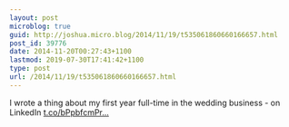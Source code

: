 ```yaml
---
layout: post
microblog: true
guid: http://joshua.micro.blog/2014/11/19/t535061860660166657.html
post_id: 39776
date: 2014-11-20T00:27:43+1100
lastmod: 2019-07-30T17:41:42+1100
type: post
url: /2014/11/19/t535061860660166657.html
---
```

I wrote a thing about my first year full-time in the wedding business - on LinkedIn [t.co/bPpbfcmPr...](http://t.co/bPpbfcmPrA)
